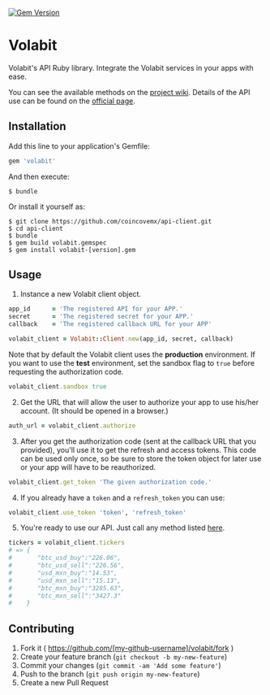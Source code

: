 [![Gem Version](https://badge.fury.io/rb/volabit.svg)](http://badge.fury.io/rb/volabit)

# Volabit

Volabit's API Ruby library. Integrate the Volabit services in your apps with ease.

You can see the available methods on the [project wiki][wiki]. Details of the API use can be found on the [official page][api-docs].

## Installation

Add this line to your application's Gemfile:

```ruby
gem 'volabit'
```

And then execute:

    $ bundle

Or install it yourself as:

    $ git clone https://github.com/coincovemx/api-client.git
    $ cd api-client
    $ bundle
    $ gem build volabit.gemspec
    $ gem install volabit-[version].gem

## Usage

1) Instance a new Volabit client object.

```ruby
app_id      = 'The registered API for your APP.'
secret      = 'The registered secret for your APP.'
callback    = 'The registered callback URL for your APP'

volabit_client = Volabit::Client.new(app_id, secret, callback)
```

Note that by default the Volabit client uses the **production** environment. If you want to use the **test** environment, set the sandbox flag to `true` before requesting the authorization code.

```ruby
volabit_client.sandbox true
```

2) Get the URL that will allow the user to authorize your app to use his/her account. (It should be opened in a browser.)

```ruby
auth_url = volabit_client.authorize
```

3) After you get the authorization code (sent at the callback URL that you provided), you'll use it to get the refresh and access tokens. This code can be used only once, so be sure to store the token object for later use or your app will have to be reauthorized.

```ruby
volabit_client.get_token 'The given authorization code.'
```

4) If you already have a `token` and a `refresh_token` you can use:

```ruby
volabit_client.use_token 'token', 'refresh_token'
```

5) You're ready to use our API. Just call any method listed [here][wiki].

```ruby
tickers = volabit_client.tickers
# => {
#       "btc_usd_buy":"226.06",
#       "btc_usd_sell":"226.56",
#       "usd_mxn_buy":"14.53",
#       "usd_mxn_sell":"15.13",
#       "btc_mxn_buy":"3285.63",
#       "btc_mxn_sell":"3427.3"
#    }
```


## Contributing

1. Fork it ( https://github.com/[my-github-username]/volabit/fork )
2. Create your feature branch (`git checkout -b my-new-feature`)
3. Commit your changes (`git commit -am 'Add some feature'`)
4. Push to the branch (`git push origin my-new-feature`)
5. Create a new Pull Request


[wiki]: https://github.com/coincovemx/api-client/wiki
[api-docs]: https://coincovemx.github.io/
